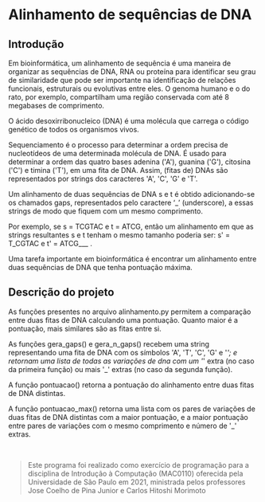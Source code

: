 # Alinhamento de sequências de DNA

## Introdução

Em bioinformática, um alinhamento de sequência é uma maneira de organizar as sequências de DNA, RNA ou proteína para identificar seu grau de similaridade que pode ser importante na identificação de relações funcionais, estruturais ou evolutivas entre eles. O genoma humano e o do rato, por exemplo, compartilham uma região conservada com até 8 megabases de comprimento.

O ácido desoxirribonucleico (DNA) é uma molécula que carrega o código genético de todos os organismos vivos.

Sequenciamento é o processo para determinar a ordem precisa de nucleotídeos de uma determinada molécula de DNA. É usado para determinar a ordem das quatro bases adenina ('A'), guanina ('G'), citosina ('C') e timina ('T'), em uma fita de DNA. Assim, (fitas de) DNAs são representados por strings dos caracteres 'A', 'C', 'G' e 'T'.

Um alinhamento de duas sequências de DNA s e t é obtido adicionando-se os chamados gaps, representados pelo caractere ‘_’ (underscore), a essas strings de modo que fiquem com um mesmo comprimento.

Por exemplo, se s = TCGTAC e t = ATCG, então um alinhamento em que as strings resultantes s e t tenham o mesmo tamanho poderia ser: s' = T_CGTAC e t' = ATCG___ .

Uma tarefa importante em bioinformática é encontrar um alinhamento entre duas sequências de DNA que tenha pontuação máxima. 

## Descrição do projeto

As funções presentes no arquivo alinhamento.py permitem a comparação entre duas fitas de DNA calculando uma pontuação. Quanto maior é a pontuação, mais similares são as fitas entre si.

As funções gera_gaps() e gera_n_gaps() recebem uma string representando uma fita de DNA com os símbolos 'A', 'T', 'C', 'G' e '_'; e retornam uma lista de todas as variações de dna com um '_' extra (no caso da primeira função) ou mais '_' extras (no caso da segunda função).

A função pontuacao() retorna a pontuação do alinhamento entre duas fitas de DNA distintas.

A função pontuacao_max() retorna uma lista com os pares de variações de duas fitas de DNA distintas com a maior pontuação, e a maior pontuação entre pares de variações com o mesmo comprimento e número de '_' extras.

<br>

> Este programa foi realizado como exercício de programação para a disciplina de Introdução à Computação (MAC0110) oferecida pela Universidade de São Paulo em 2021, ministrada pelos professores Jose Coelho de Pina Junior e Carlos Hitoshi Morimoto



